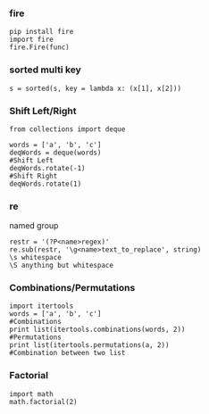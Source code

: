 ### fire
```
pip install fire
import fire
fire.Fire(func)
```

### sorted multi key
```
s = sorted(s, key = lambda x: (x[1], x[2]))
```

### Shift Left/Right
```
from collections import deque

words = ['a', 'b', 'c']
deqWords = deque(words)
#Shift Left
deqWords.rotate(-1)
#Shift Right
deqWords.rotate(1)

```

### re
named group
```
restr = '(?P<name>regex)'
re.sub(restr, '\g<name>text_to_replace', string)
\s whitespace
\S anything but whitespace
```

### Combinations/Permutations
```
import itertools
words = ['a', 'b', 'c']
#Combinations
print list(itertools.combinations(words, 2))
#Permutations
print list(itertools.permutations(a, 2))
#Combination between two list

```

### Factorial
```
import math
math.factorial(2)
```
